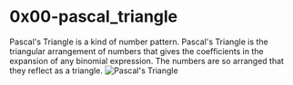 # 0x00-pascal_triangle

Pascal's Triangle is a kind of number pattern. Pascal's Triangle is the triangular arrangement of numbers that gives the coefficients in the expansion of any binomial expression. The numbers are so arranged that they reflect as a triangle.
![Pascal's Triangle](https://www.mathsisfun.com/numbers/images/pascals-triangle-doubles.svg)
